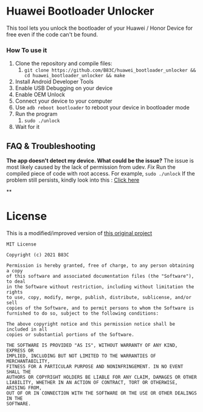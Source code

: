 # Huawei Bootloader Unlocker
This tool lets you unlock the bootloader of your Huawei / Honor Device for free even if the code can't be found.

### How To use it
1. Clone the repository and compile files:
    1. `git clone https://github.com/B83C/huawei_bootloader_unlocker && cd huawei_bootloader_unlocker && make`
2. Install Android Developer Tools
3. Enable USB Debugging on your device
4. Enable OEM Unlock
3. Connect your device to your computer
4. Use ```adb reboot bootloader``` to reboot your device in bootloader mode
5. Run the program
    1. `sudo ./unlock`
6. Wait for it

## FAQ & Troubleshooting
**The app doesn't detect my device. What could be the issue?**
The issue is most likely caused by the lack of permission from udev.
*Fix*
Run the compiled piece of code with root access. For example, ```sudo ./unlock```
If the problem still persists, kindly look into this : [Click here](https://stackoverflow.com/questions/53887322/adb-devices-no-permissions-user-in-plugdev-group-are-your-udev-rules-wrong)

**

# License
This is a modified/improved version of [this original project](https://github.com/Martazza/Huawei-Bootloader-Unlocker)
```
MIT License

Copyright (c) 2021 B83C

Permission is hereby granted, free of charge, to any person obtaining a copy
of this software and associated documentation files (the "Software"), to deal
in the Software without restriction, including without limitation the rights
to use, copy, modify, merge, publish, distribute, sublicense, and/or sell
copies of the Software, and to permit persons to whom the Software is
furnished to do so, subject to the following conditions:

The above copyright notice and this permission notice shall be included in all
copies or substantial portions of the Software.

THE SOFTWARE IS PROVIDED "AS IS", WITHOUT WARRANTY OF ANY KIND, EXPRESS OR
IMPLIED, INCLUDING BUT NOT LIMITED TO THE WARRANTIES OF MERCHANTABILITY,
FITNESS FOR A PARTICULAR PURPOSE AND NONINFRINGEMENT. IN NO EVENT SHALL THE
AUTHORS OR COPYRIGHT HOLDERS BE LIABLE FOR ANY CLAIM, DAMAGES OR OTHER
LIABILITY, WHETHER IN AN ACTION OF CONTRACT, TORT OR OTHERWISE, ARISING FROM,
OUT OF OR IN CONNECTION WITH THE SOFTWARE OR THE USE OR OTHER DEALINGS IN THE
SOFTWARE.
```

